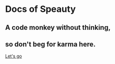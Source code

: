 # Docs of Speauty
## A code monkey without thinking, 
## so don't beg for karma here.


[Let's go](README)